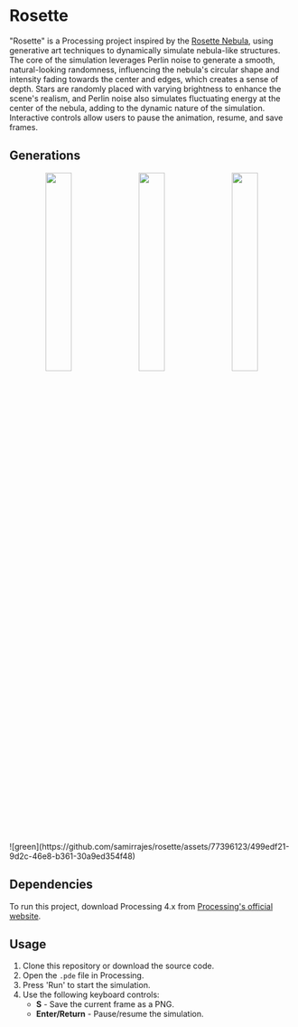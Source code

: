 # Rosette

"Rosette" is a Processing project inspired by the [Rosette Nebula](https://www.google.com/search?sca_esv=6f4062e96a08634e&sca_upv=1&sxsrf=ACQVn09n0LpAnriMzrXltJVSJPiF6jNYxA:1714631205516&q=rosette+nebula&uds=AMwkrPstUGqinC15cr6dSrX_aAEfSxvXU_Nd67Qp-Dz2FT5H2Dyjnzq_TAaeoJfQrn6JcVPxrsK1DgTab1PK1ozoNyPTFvIV-BwRX6cuXRjCxHUZrGmc5ZctKxJoHOQ3MZX9iVFVwbpc-XSdzijsLOVHk0OrjxMG9QxNoYB1wbluf4XWgDqrrlx9z2mI6--bHHQtYz68o6mN7mGrAIsl2RiMEyThO2vEzn8dnYEsqkzEsgxecNA-ajB4FbkCxJv5_medEdXL40tU-1hIPoElsC9e546zmo6nRthVTmGd67spC-rX9WN3xrE&udm=2&prmd=ivnmbtz&sa=X&ved=2ahUKEwiOvbP_qu6FAxW0V0EAHbuzBY0QtKgLegQIDBAB&biw=1512&bih=824&dpr=2#vhid=1JbDVbZdOe-ZcM&vssid=mosaic), using generative art techniques to dynamically simulate nebula-like structures. The core of the simulation leverages Perlin noise to generate a smooth, natural-looking randomness, influencing the nebula's circular shape and intensity fading towards the center and edges, which creates a sense of depth. Stars are randomly placed with varying brightness to enhance the scene's realism, and Perlin noise also simulates fluctuating energy at the center of the nebula, adding to the dynamic nature of the simulation. Interactive controls allow users to pause the animation, resume, and save frames.

## Generations
<p align="center">
  <img src="https://github.com/samirrajes/rosette/assets/77396123/4f3c469a-0159-4f06-8f85-3c2d64993864" width="30%" style="vertical-align:top; margin-right:5px;" />
  <img src="https://github.com/samirrajes/rosette/assets/77396123/952f5a20-4449-4a0c-bf65-faaa59a2b6e8" width="30%" style="vertical-align:top; margin:0 5px;" />
  <img src="https://github.com/samirrajes/rosette/assets/77396123/new-image-id" width="30%" style="vertical-align:top; margin-left:5px;" />
</p>
![green](https://github.com/samirrajes/rosette/assets/77396123/499edf21-9d2c-46e8-b361-30a9ed354f48)

## Dependencies

To run this project, download Processing 4.x from [Processing's official website](https://processing.org/download/).

## Usage

1. Clone this repository or download the source code.
2. Open the `.pde` file in Processing.
3. Press 'Run' to start the simulation.
4. Use the following keyboard controls:
   - **S** - Save the current frame as a PNG.
   - **Enter/Return** - Pause/resume the simulation.
